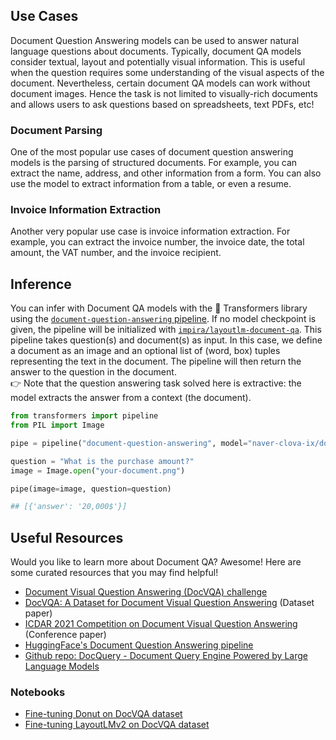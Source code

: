 ## Use Cases

Document Question Answering models can be used to answer natural language questions about documents. Typically, document QA models consider textual, layout and potentially visual information. This is useful when the question requires some understanding of the visual aspects of the document.
Nevertheless, certain document QA models can work without document images. Hence the task is not limited to visually-rich documents and allows users to ask questions based on spreadsheets, text PDFs, etc!

### Document Parsing

One of the most popular use cases of document question answering models is the parsing of structured documents. For example, you can extract the name, address, and other information from a form. You can also use the model to extract information from a table, or even a resume.

### Invoice Information Extraction

Another very popular use case is invoice information extraction. For example, you can extract the invoice number, the invoice date, the total amount, the VAT number, and the invoice recipient.

## Inference

You can infer with Document QA models with the 🤗 Transformers library using the [`document-question-answering` pipeline](https://huggingface.co/docs/transformers/en/main_classes/pipelines#transformers.DocumentQuestionAnsweringPipeline). If no model checkpoint is given, the pipeline will be initialized with [`impira/layoutlm-document-qa`](https://huggingface.co/impira/layoutlm-document-qa). This pipeline takes question(s) and document(s) as input. 
In this case, we define a document as an image and an optional list of (word, box) tuples representing the text in the document. The pipeline will then return the answer to the question in the document.  
👉 Note that the question answering task solved here is extractive: the model extracts the answer from a context (the document).


```python
from transformers import pipeline
from PIL import Image

pipe = pipeline("document-question-answering", model="naver-clova-ix/donut-base-finetuned-docvqa")

question = "What is the purchase amount?"
image = Image.open("your-document.png")

pipe(image=image, question=question)

## [{'answer': '20,000$'}]
```

## Useful Resources

Would you like to learn more about Document QA? Awesome! Here are some curated resources that you may find helpful!

- [Document Visual Question Answering (DocVQA) challenge](https://rrc.cvc.uab.es/?ch=17)
- [DocVQA: A Dataset for Document Visual Question Answering](https://arxiv.org/abs/2007.00398) (Dataset paper)
- [ICDAR 2021 Competition on Document Visual Question Answering](https://lilianweng.github.io/lil-log/2020/10/29/open-domain-question-answering.html) (Conference paper)
- [HuggingFace's Document Question Answering pipeline](https://huggingface.co/docs/transformers/en/main_classes/pipelines#transformers.DocumentQuestionAnsweringPipeline)
- [Github repo: DocQuery - Document Query Engine Powered by Large Language Models](https://github.com/impira/docquery)

### Notebooks

- [Fine-tuning Donut on DocVQA dataset](https://github.com/NielsRogge/Transformers-Tutorials/tree/0ea77f29d01217587d7e32a848f3691d9c15d6ab/Donut/DocVQA)
- [Fine-tuning LayoutLMv2 on DocVQA dataset](https://github.com/NielsRogge/Transformers-Tutorials/tree/1b4bad710c41017d07a8f63b46a12523bfd2e835/LayoutLMv2/DocVQA)

